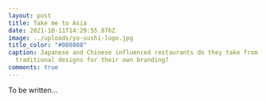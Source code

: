 ```yaml
---
layout: post
title: Take me to Asia
date: 2021-10-11T14:29:55.876Z
image: ../uploads/yo-sushi-logo.jpg
title_color: "#080808"
caption: Japanese and Chinese influenced restaurants do they take from
  traditional designs for their own branding?
comments: true
---
```

To be written...